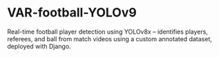 # VAR-football-YOLOv9
Real-time football player detection using YOLOv8x – identifies players, referees, and ball from match videos using a custom annotated dataset, deployed with Django.
